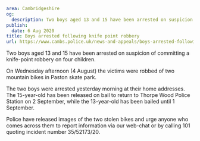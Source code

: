 ```yaml
area: Cambridgeshire
og:
  description: Two boys aged 13 and 15 have been arrested on suspicion of committing a knife-point robbery on four children.
publish:
  date: 6 Aug 2020
title: Boys arrested following knife point robbery
url: https://www.cambs.police.uk/news-and-appeals/boys-arrested-following-knife-point-robbery
```

Two boys aged 13 and 15 have been arrested on suspicion of committing a knife-point robbery on four children.

On Wednesday afternoon (4 August) the victims were robbed of two mountain bikes in Paston skate park.

The two boys were arrested yesterday morning at their home addresses. The 15-year-old has been released on bail to return to Thorpe Wood Police Station on 2 September, while the 13-year-old has been bailed until 1 September.

Police have released images of the two stolen bikes and urge anyone who comes across them to report information via our web-chat or by calling 101 quoting incident number 35/52173/20.
